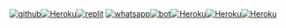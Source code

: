 <br/> <div align="center">
[![github](https://github.com/github.png?size=100)](https://github.com/ChamodKeshan/Queen-Alexa)[![Heroku](https://github.com/heroku.png?size=100)](#click-here-to-deploy)[![replit](https://github.com/replit.png?size=100)](https://github.com/ChamodKeshan/Queen-Alexa) [![whatsapp](https://github.com/whatsapp.png?size=89)](https://ChamodKeshan/Queen-Alexa)[![bot](https://github.com/youtube.png?size=89)](https://github.com/ChamodKeshan/Queen-Alexa)[![Heroku](https://github.com/facebook.png?size=89)](https://ChamodKeshan/Queen-Alexa)[![Heroku](https://github.com/instagram.png?size=89)](https://github.com/ChamodKeshan/Queen-Alexa)[![Heroku](https://github.com/you-tube.png?size=89)](https://github.com/ChamodKeshan/Queen-Alexa)<br/>
</div>
